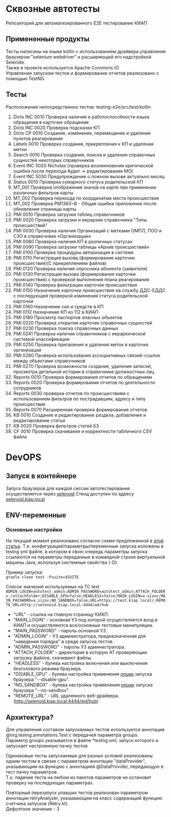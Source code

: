 # Сквозные автотесты

Репозиторий для автоматизированного E2E тестирование КИАП

## Примененные продукты

Тесты написаны на языке kotlin с использованием драйвера управления браузером "selenium webdriver" и расширяющей его надстройкой Selenide.  
Также в проекте используется Apache Commons IO.  
Управление запуском тестов и формирование отчетов реализовано с помощью TestNG.

## Тесты

Расположение непосредственно тестов: testing-e2e/src/test/kotlin

1. Dicts INC 0010 Проверка наличия и работоспособности языка обращения в карточке обращения
2. Dicts INC 0020 Проверка подсказки КП
3. Dicts CP 0010 Создание, изменение, перемещение и удаление пунктов реагирования
4. Labels 0010 Проверка создания, прикрепления к КП и удаления метки
5. Search 0010 Проверка создания, поиска и удаления справочных сущностей некоторых справочников
6. Event INC 5020 Nicholas (проверка возникновения критической ошибки после перехода Аудит -> редактирование МО)
7. Event INC 5030 Предупреждение о ложном вызове актуально месяц
8. Status 0010 Проверка сумарного статуса родительской КП
9. MT_001 Проверка отображения значов на карте при применении различных фильтров карты
10. MT_002 Проверка перехода по координатам места происшествия
11. MT_002 Проверка PM1363~B - Общая ошибка приложения после обновления страницы карты
12. PMI 0010 Проверка загрузки таблиц справочников
13. PMI 0020 Проверка загрузки и иерархии справочника "Типы происшествий"
14. PMI 0030 Проверка наличия Организаций с метками ОМПЛ, ПОО и СЗО в справочнике «Организации»
15. PMI 0080 Проверка наличия КП в различных статусах
16. PMI 0090 Проверка загрузки таблицы «Архив происшествий»
17. PMI 0100 Проверка процедуры авторизации в системе
18. PMI 0110 Регистрация вызова (формирование карточки происшествия)(С прикреплением файлов)
19. PMI 0120 Проверка наличия опросника абонента (заявителя)
20. PMI 0130 Регистрация вызова (формирование карточки происшествия) с проверкой выполнения плана реагирования
21. PMI 0140 Проверка фильтрации карточек происшествия
22. PMI 0150 Назначение карточки происшествия на службу ДДС-ЕДДС с последующей проверкой изменения статуса родительской карточки
23. PMI 0160 Назначение сил и средств в КП
24. PMI 0112 Назначение КП из 112 в КИАП
25. PMI 0180 Просмотр паспортов опасных объектов
26. PMI 0220 Проверка открытия карточек справочных сущностей
27. PMI 0230 Проверка поиска справочных данных
28. PMI 0241 Проверка наличия справочников с иерархической системой классификации
29. PMI 0250 Проверка присвоения и удаления меток в карточке организации
30. PMI 0260 Проверка использования ассоциативных связей-ссылок между объектами справочников
31. PMI 0270 Проверка возможности создания, удаления записей, просмотра детальной истории в справочнике должностных лиц
32. Reports 0010 Проверка формирования отчетов по обращениям
33. Reports 0020 Проверка формирования отчетов по деятельности сотрудников
34. Reports 0030 проверка отчетов по происшествиям с использованием фильтров по пострадавшим, адресу и типу происшествия
35. Reports 0070 Расширенная проверка формирования отчетов
36. KB 0010 Создание и редактирование раздела, добавление и редактирование статьи
37. KB 0020 Проверка фильтров статей БЗ
38. CF 0010 Проверка скачивания и корректности табличного CSV файла

# DevOPS

## Запуск в контейнере
Запуск браузеров для каждой сессии автотестирования осуществляется через [selenoid](https://aerokube.com/selenoid/latest/)
Стенд доступен по адресу [selenoid.kiap.local](http://selenoid.kiap.local/)

## ENV-переменные

### Основные настройки

На текущий момент реализовано согласно схеме предложенной в [этой статье](https://itnext.io/how-to-run-automation-scripts-in-multiple-environments-abc39d11aa20). Т.е. конфигурация/параметры/переменные запуска изложены в testng xml файле, в котором в свою очередь параметры запуска ссылаются на параметры переданные в командной строке виртуальной машины Java, используя системные свойства (-D).

Пример запуска:  
```gradle clean test -Psuite=$SUITE```

Список значений используемых на ТС test  
```ADMIN_LOGIN=autotest_admin;ADMIN_PASSWORD=autotest_admin;ATTACH_FOLDER=./attachFolder;DISABLE_GPU=false;HEADLESS=false;MAIN_LOGIN=a.sizov;MAIN_PASSWORD=a.sizov;NO_SANDBOX=false;URL=https://test.kiap.local/;REMOTE_URL=http://selenoid.kiap.local:4444/wd/hub```


* "URL" - ссылка на главную страницу КИАП.  
* "MAIN_LOGIN" - основная УЗ под которой осуществляется вход в КИАП и осуществляются все/основные тестовые манипуляции.  
* "MAIN_PASSWORD" - пароль основной УЗ.  
* "ADMIN_LOGIN" - УЗ администратора, предназначенная для "наведения порядка" в среде запуска тестов.  
* "ADMIN_PASSWORD" - пароль УЗ администратора.  
* "ATTACH_FOLDER" - директория в которую АТ проверяющие загрузку файлов, скачивают файлы.  
* "HEADLESS" - булева настройка включения или выключения безголового режима браузера.  
* "DISABLE_GPU" - булева настройка применения [опции](https://peter.sh/experiments/chromium-command-line-switches/#disable-gpu) запуска браузера "--disable-gpu".  
* "NO_SANDBOX" - булева настройка применения [опции](https://peter.sh/experiments/chromium-command-line-switches/#disable-gpu) запуска браузера "--no-sandbox".
* "REMOTE_URL" - URL удаленного веб-драйвера. (http://selenoid.kiap.local:4444/wd/hub)
## Архитектура?

Для управления составом запускаемых тестов используется аннотация @org.testng.annotations.Test с передачей параметра groups.  
Параметр groups указывается в файле *testng.xml, запуск которого и запускает настроенную пачку тестов

Одинаковые тесты запускаемые для разных условий реализованы одним тестом в связке с параметром аннотации "dataProvider", указывающим на функцию с аннотацией @DataProvider, передающую в тест пачку параметров.  
Т.о. падение теста на любом из пакетов параметров не остановит проверку на последующих параметрах.

Повторный перезапуск упавших тестов реализован параметром аннотации retryAnalyzer, указывающим на класс содержащий функцию счетчика запусков (Retry.kt).  
Дефолтное значение - 3
